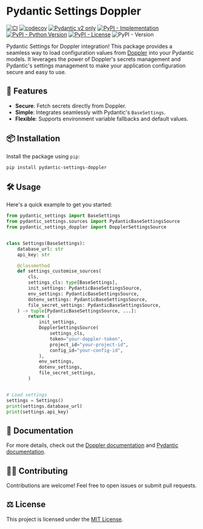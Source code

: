 # Pydantic Settings Doppler

[![CI](https://github.com/ajauniskis/pydantic-settings-doppler/actions/workflows/test.yaml/badge.svg)](https://github.com/ajauniskis/pydantic-settings-doppler/actions/workflows/test.yaml)
[![codecov](https://codecov.io/gh/ajauniskis/pydantic-settings-doppler/graph/badge.svg?token=XB1M3ET2H7)](https://codecov.io/gh/ajauniskis/pydantic-settings-doppler)
[![Pydantic v2 only](https://img.shields.io/endpoint?url=https://raw.githubusercontent.com/pydantic/pydantic/main/docs/badge/v2.json)](https://docs.pydantic.dev/latest/contributing/#badges)
[![PyPI - Implementation](https://img.shields.io/pypi/implementation/pydantic-settings-doppler)](https://pypi.org/project/pydantic-settings-doppler)
[![PyPI - Python Version](https://img.shields.io/pypi/pyversions/pydantic-settings-doppler)](https://pypi.org/project/pydantic-settings-doppler)
[![PyPI - License](https://img.shields.io/pypi/l/pydantic-settings-doppler)](https://pypi.org/project/pydantic-settings-doppler)
![PyPI - Version](https://img.shields.io/pypi/v/pydantic-settings-doppler)


Pydantic Settings for Doppler integration! This package provides a seamless way to load configuration values from [Doppler](https://www.doppler.com/) into your Pydantic models. It leverages the power of Doppler's secrets management and Pydantic's settings management to make your application configuration secure and easy to use.

## 🚀 Features

- **Secure**: Fetch secrets directly from Doppler.
- **Simple**: Integrates seamlessly with Pydantic's `BaseSettings`.
- **Flexible**: Supports environment variable fallbacks and default values.

## 📦 Installation

Install the package using `pip`:

```bash
pip install pydantic-settings-doppler
```

## 🛠️ Usage

Here's a quick example to get you started:

```python
from pydantic_settings import BaseSettings
from pydantic_settings.sources import PydanticBaseSettingsSource
from pydantic_settings_doppler import DopplerSettingsSource


class Settings(BaseSettings):
    database_url: str
    api_key: str

    @classmethod
    def settings_customise_sources(
        cls,
        settings_cls: type[BaseSettings],
        init_settings: PydanticBaseSettingsSource,
        env_settings: PydanticBaseSettingsSource,
        dotenv_settings: PydanticBaseSettingsSource,
        file_secret_settings: PydanticBaseSettingsSource,
    ) -> tuple[PydanticBaseSettingsSource, ...]:
        return (
            init_settings,
            DopplerSettingsSource(
                settings_cls,
                token="your-doppler-token",
                project_id="your-project-id",
                config_id="your-config-id",
            ),
            env_settings,
            dotenv_settings,
            file_secret_settings,
        )


# Load settings
settings = Settings()
print(settings.database_url)
print(settings.api_key)

```

## 📖 Documentation

For more details, check out the [Doppler documentation](https://www.doppler.com/docs) and [Pydantic documentation](https://docs.pydantic.dev/).

## 🧑‍💻 Contributing

Contributions are welcome! Feel free to open issues or submit pull requests.

## ⚖️ License

This project is licensed under the [MIT License](./LICENSE).
